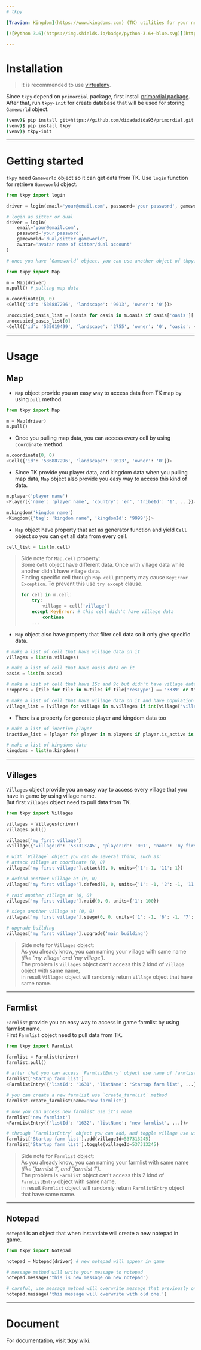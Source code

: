 ```yaml
---  
# tkpy

[Travian: Kingdom](https://www.kingdoms.com) (TK) utilities for your need. It provide several object that mostly used on TK such as `Map`, `Villages`, `Notepad`, and `Farmlist`.  

[![Python 3.6](https://img.shields.io/badge/python-3.6+-blue.svg)](https://www.python.org/downloads/release/python-367/) [![Build Status](https://travis-ci.org/didadadida93/tkpy.svg?branch=master)](https://travis-ci.org/didadadida93/tkpy) [![codecov](https://codecov.io/gh/didadadida93/tkpy/branch/master/graph/badge.svg)](https://codecov.io/gh/didadadida93/tkpy)  

---  
```

# Installation  
>It is recommended to use [virtualenv](https://docs.python-guide.org/dev/virtualenvs/).

Since `tkpy` depend on `primordial` package, first install [primordial package](https://github.com/lijok/primordial).  
After that, run `tkpy-init` for create database that will be used for storing `Gameworld` object.

```sh
(venv)$ pip install git+https://github.com/didadadida93/primordial.git
(venv)$ pip install tkpy
(venv)$ tkpy-init
```

---  
# Getting started  
`tkpy` need `Gameworld` object so it can get data from TK. Use `login` function for retrieve `Gameworld` object.  
```python
from tkpy import login

driver = login(email='your@email.com', password='your password', gameworld='com12')

# login as sitter or dual
driver = login(
    email='your@email.com',
    password='your password',
    gameworld='dual/sitter gameworld',
    avatar='avatar name of sitter/dual account'
)

# once you have `Gameworld` object, you can use another object of tkpy.

from tkpy import Map

m = Map(driver)
m.pull() # pulling map data

m.coordinate(0, 0)
<Cell({'id': '536887296', 'landscape': '9013', 'owner': '0'})>

unoccupied_oasis_list = [oasis for oasis in m.oasis if oasis['oasis']['oasisStatus'] == '3']
unoccupied_oasis_list[0]
<Cell({'id': '535019499', 'landscape': '2755', 'owner': '0', 'oasis': {'bonus': {'1': 0, ...}, ...}...})>

```  
---  
# Usage  
## Map  
  * `Map` object provide you an easy way to access data from TK map by using `pull` method.

  ```python
  from tkpy import Map

  m = Map(driver)
  m.pull()
  ```

  * Once you pulling map data, you can access every cell by using `coordinate` method.

  ```python
  m.coordinate(0, 0)
  <Cell({'id': '536887296', 'landscape': '9013', 'owner': '0'})>
  ```

  * Since TK provide you player data, and kingdom data when you pulling map data, `Map` object also provide you easy way to access this kind of data.

  ```python
  m.player('player name')
  <Player({'name': 'player name', 'country': 'en', 'tribeId': '1', ...})>

  m.kingdom('kingdom name')
  <Kingdom({'tag': 'kingdom name', 'kingdomId': '9999'})>
  ```

  * `Map` object have property that act as generator function and yield `Cell` object so you can get all data from every cell.

  ```python
  cell_list = list(m.cell)
  ```  
  > Side note for `Map.cell` property:  
  > Some `Cell` object have different data. Once with village data while another didn't have village data.  
  > Finding specific cell through `Map.cell` property may cause `KeyError Exception`. To prevent this use `try except` clause.
  >
  > ```python
  > for cell in m.cell:
  >     try:
  >         village = cell['village']
  >     except KeyError: # this cell didn't have village data
  >         continue
  >     ...
  > ```

  * `Map` object also have property that filter cell data so it only give specific data.

  ```python
  # make a list of cell that have village data on it
  villages = list(m.villages)

  # make a list of cell that have oasis data on it
  oasis = list(m.oasis)

  # make a list of cell that have 15c and 9c but didn't have village data on it (unsettled croppers)
  croppers = [tile for tile in m.tiles if tile['resType'] == '3339' or tile['resType'] == '11115']

  # make a list of cell that have village data on it and have population lower than 100
  village_list = [village for village in m.villages if int(village['village']['population']) < 100]
  ```

  * There is a property for generate player and kingdom data too

  ```python
  # make a list of inactive player
  inactive_list = [player for player in m.players if player.is_active is False]

  # make a list of kingdoms data
  kingdoms = list(m.kingdoms)
  ```  
---
## Villages
  `Villages` object provide you an easy way to access every village that you have in game by using village name.  
  But first `Villages` object need to pull data from TK.

  ```python
  from tkpy import Villages

  villages = Villages(driver)
  villages.pull()

  villages['my first village']
  <Village({'villageId': '537313245', 'playerId': '001', 'name': 'my first village',...})>

  # with `Village` object you can do several think, such as:
  # attack village at coordinate (0, 0)
  villages['my first village'].attack(0, 0, units={'1':-1, '11': 1})

  # defend another village at (0, 0)
  villages['my first village'].defend(0, 0, units={'1': -1, '2': -1, '11': 1})

  # raid another village at (0, 0)
  villages['my first village'].raid(0, 0, units={'1': 100})

  # siege another village at (0, 0)
  villages['my first village'].siege(0, 0, units={'1': -1, '6': -1, '7': -1, '11': 1})

  # upgrade building
  villages['my first village'].upgrade('main building')
  ```
  > Side note for `Villages` object:  
  > As you already know, you can naming your village with same name _(like 'my village' and 'my village')_.  
  > The problem is `Villages` object can't access this 2 kind of `Village` object with same name,  
  > in result `Villages` object will randomly return `Village` object that have same name.

---  
## Farmlist
  `Farmlist` provide you an easy way to access in game farmlist by using farmlist name.  
  First `Farmlist` object need to pull data from TK.
  ```python
  from tkpy import Farmlist

  farmlist = Farmlist(driver)
  farmlist.pull()

  # after that you can access `FarmlistEntry` object use name of farmlist
  farmlist['Startup farm list']
  <FarmlistEntry({'listId': '1631', 'listName': 'Startup farm list', ...})>

  # you can create a new farmlist use `create_farmlist` method
  farmlist.create_farmlist(name='new farmlist')

  # now you can access new farmlist use it's name
  farmlist['new farmlist']
  <FarmListEntry({'listId': '1632', 'listName': 'new farmlist', ...})>

  # through `FarmlistEntry` object you can add, and toggle village use villageId
  farmlist['Startup farm list'].add(villageId=537313245)
  farmlist['Startup farm list'].toggle(villageId=537313245)
  ```
  > Side note for `Farmlist` object:  
  > As you already know, you can naming your farmlist with same name _(like 'farmlist 1', and 'farmlist 1')_.  
  > The problem is `Farmlist` object can't access this 2 kind of `FarmlistEntry` object with same name,  
  > in result `Farmlist` object will randomly return `FarmlistEntry` object that have same name.

---  
## Notepad
  `Notepad` is an object that when instantiate will create a new notepad in game.  
  ```python
  from tkpy import Notepad

  notepad = Notepad(driver) # new notepad will appear in game

  # message method will write your message to notepad
  notepad.message('this is new message on new notepad')

  # careful, use message method will overwrite message that previously on notepad
  notepad.message('this message will overwrite with old one.')
  ```
---  
# Document
For documentation, visit [tkpy wiki](https://github.com/didadadida93/tkpy/wiki).

